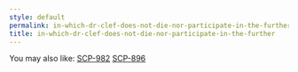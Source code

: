 ```yaml
---
style: default
permalink: in-which-dr-clef-does-not-die-nor-participate-in-the-further
title: in-which-dr-clef-does-not-die-nor-participate-in-the-further
---
```

You may also like:
[SCP-982](http://scp-wiki.net/scp-982)
[SCP-896](http://scp-wiki.net/scp-896)